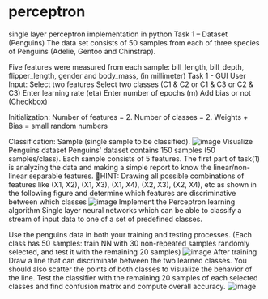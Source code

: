 # perceptron
single layer perceptron implementation in python
Task 1 – Dataset (Penguins)
The data set consists of 50 samples from each of three species of Penguins (Adelie, Gentoo and Chinstrap).  

Five features were measured from each sample: bill_length, bill_depth, flipper_length, gender and body_mass, (in millimeter)
Task 1 - GUI
User Input:
 Select two features
 Select two classes (C1 & C2 or C1 & C3 or C2 & C3)
 Enter learning rate (eta)
 Enter number of epochs (m)
 Add bias or not (Checkbox)

Initialization:
Number of features = 2.
Number of classes = 2.
Weights + Bias = small random numbers

Classification:
 Sample (single sample to be classified).
![image](https://user-images.githubusercontent.com/77200939/202291182-83672fbf-14bb-45f6-a1c9-c236a8dcbc84.png)
Visualize Penguins dataset
Penguins' dataset contains 150 samples (50 samples/class). Each sample consists of 5 features.
The first part of task(1) is analyzing the data and making a simple report to know the linear/non-linear separable features. HINT: Drawing all possible combinations of features like (X1, X2), (X1, X3), (X1, X4), (X2, X3), (X2, X4), etc as shown in the following figure and determine which features are discriminative between which classes
![image](https://user-images.githubusercontent.com/77200939/202291239-c15a4c9e-8491-4ff3-aaaf-f1bd7bb44e22.png)
Implement the Perceptron learning algorithm
Single layer neural networks which can be able to classify a stream of input data to one of a set of predefined classes.

Use the penguins data in both your training and testing processes. (Each class has 50 samples: train NN with 30 non-repeated samples randomly selected, and test it with the remaining 20 samples)
![image](https://user-images.githubusercontent.com/77200939/202291287-614bebfe-e483-4247-a2c6-7c7abeefe3f2.png)
After training
Draw a line that can discriminate between the two learned classes. You should also scatter the points of both classes to visualize the behavior of the line.
Test the classifier with the remaining 20 samples of each selected classes and find confusion matrix and compute overall accuracy.
![image](https://user-images.githubusercontent.com/77200939/202291339-838617ff-4ded-4f71-84b1-360705cf718f.png)



